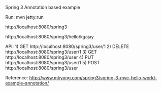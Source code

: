 Spring 3 Annotation based example

Run: mvn jetty:run

http://localhost:8080/spring3

http://localhost:8080/spring3/hello/kgajay

API:
    1) GET http://localhost:8080/spring3/user/1
    2) DELETE http://localhost:8080/spring3/user/1
    3) GET http://localhost:8080/spring3/user
    4) PUT http://localhost:8080/spring3/user/1
    5) POST http://localhost:8080/spring3/user

Reference: http://www.mkyong.com/spring3/spring-3-mvc-hello-world-example-annotation/